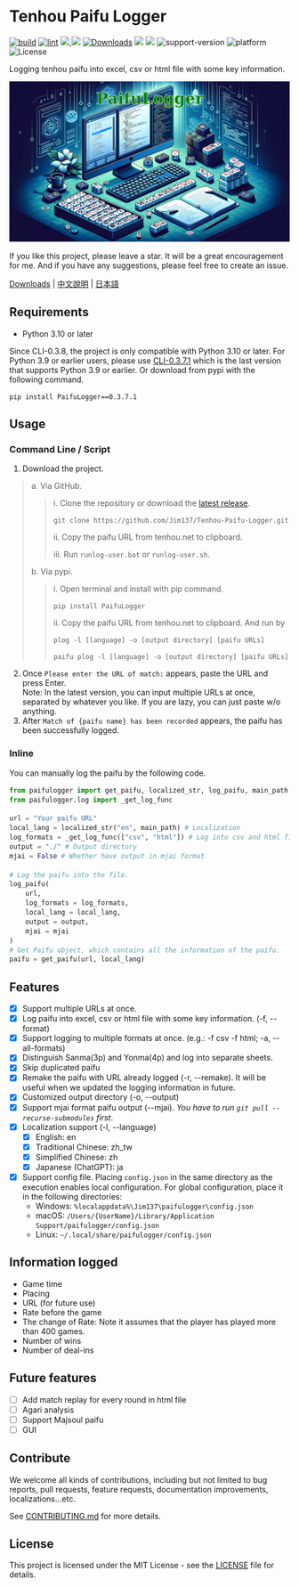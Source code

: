 # Tenhou Paifu Logger

[![build](https://github.com/Jim137/Tenhou-Paifu-Logger/actions/workflows/publish-to-test-pypi.yml/badge.svg)](https://github.com/Jim137/Tenhou-Paifu-Logger/actions/workflows/publish-to-test-pypi.yml)
[![lint](https://github.com/Jim137/Tenhou-Paifu-Logger/actions/workflows/test.yml/badge.svg)](https://github.com/Jim137/Tenhou-Paifu-Logger/actions/workflows/test.yml)
[<img src="https://img.shields.io/pypi/v/PaifuLogger?style=plastic"> <img src="https://img.shields.io/pypi/wheel/PaifuLogger?style=plastic">](https://pypi.org/project/PaifuLogger/)
[![Downloads](https://static.pepy.tech/badge/Paifulogger)](https://pepy.tech/project/Paifulogger)
[<img src="https://img.shields.io/github/stars/Jim137/Tenhou-Paifu-Logger?style=plastic">](https://github.com/Jim137/Tenhou-Paifu-Logger/)
[<img src="https://img.shields.io/github/downloads/Jim137/Tenhou-Paifu-Logger/total?style=plastic">](https://github.com/Jim137/Tenhou-Paifu-Logger/releases)
![support-version](https://img.shields.io/pypi/pyversions/PaifuLogger?style=plastic)
![platform](https://img.shields.io/badge/platform-Windows%20%7C%20macOS%20%7C%20Linux-lightgray?style=plastic)
![License](https://img.shields.io/github/license/Jim137/Tenhou-Paifu-Logger?style=plastic)

Logging tenhou paifu into excel, csv or html file with some key information.

![Generated by DALL·E](https://github.com/Jim137/Tenhou-Paifu-Logger/raw/master/READMEs/image/paifulogger.png)

If you like this project, please leave a star. It will be a great encouragement for me. And if you have any suggestions, please feel free to create an issue.

[Downloads](https://github.com/Jim137/Tenhou-Paifu-Logger/releases/latest) | [中文說明](https://github.com/Jim137/Tenhou-Paifu-Logger/blob/master/READMEs/README_zh.md) | [日本語](https://github.com/Jim137/Tenhou-Paifu-Logger/blob/master/READMEs/README_ja.md)

## Requirements

* Python 3.10 or later

Since CLI-0.3.8, the project is only compatible with Python 3.10 or later.
For Python 3.9 or earlier users, please use [CLI-0.3.7.1](https://github.com/Jim137/Tenhou-Paifu-Logger/tree/CLI-0.3.7.1) which is the last version that supports Python 3.9 or earlier.
Or download from pypi with the following command.

```
pip install PaifuLogger==0.3.7.1
```

## Usage

### Command Line / Script

1. Download the project.

> a. Via GitHub.
>
>> i. Clone the repository or download the [latest release](https://github.com/Jim137/Tenhou-Paifu-Logger/releases/latest).
>>
>> ```
>> git clone https://github.com/Jim137/Tenhou-Paifu-Logger.git
>> ```
>>
>> ii. Copy the paifu URL from tenhou.net to clipboard.
>>
>> iii. Run `runlog-user.bat` or `runlog-user.sh`.
>
> b. Via pypi.
>
>> i. Open terminal and install with pip command.
>>
>> ```
>> pip install PaifuLogger
>> ```
>>
>> ii. Copy the paifu URL from tenhou.net to clipboard. And run by
>>
>> ```shell
>> plog -l [language] -o [output directory] [paifu URLs]
>> ```
>> ```shell
>> paifu plog -l [language] -o [output directory] [paifu URLs]
>> ```

2. Once `Please enter the URL of match:` appears, paste the URL and press Enter.\
Note: In the latest version, you can input multiple URLs at once, separated by whatever you like. If you are lazy, you can just paste w/o anything.
3. After `Match of {paifu name} has been recorded` appears, the paifu has been successfully logged.

### Inline

You can manually log the paifu by the following code.

```python
from paifulogger import get_paifu, localized_str, log_paifu, main_path
from paifulogger.log import _get_log_func

url = "Your paifu URL"
local_lang = localized_str("en", main_path) # Localization
log_formats = _get_log_func(["csv", "html"]) # Log into csv and html file.
output = "./" # Output directory
mjai = False # Whether have output in mjai format

# Log the paifu into the file.
log_paifu(
    url,
    log_formats = log_formats,
    local_lang = local_lang,
    output = output,
    mjai = mjai
)
# Get Paifu object, which contains all the information of the paifu.
paifu = get_paifu(url, local_lang)
```

## Features
* [x] Support multiple URLs at once.
* [x] Log paifu into excel, csv or html file with some key information. (-f, --format)
* [x] Support logging to multiple formats at once. (e.g.: -f csv -f html; -a, --all-formats)
* [x] Distinguish Sanma(3p) and Yonma(4p) and log into separate sheets.
* [x] Skip duplicated paifu
* [x] Remake the paifu with URL already logged (-r, --remake). It will be useful when we updated the logging information in future.
* [x] Customized output directory (-o, --output)
* [x] Support mjai format paifu output (--mjai). *You have to run `git pull --recurse-submodules` first*.
* [x] Localization support (-l, --language)
  * [x] English: en
  * [x] Traditional Chinese: zh_tw
  * [x] Simplified Chinese: zh
  * [x] Japanese (ChatGPT): ja
* [x] Support config file. Placing `config.json` in the same directory as the execution enables local configuration. For global configuration, place it in the following directories:
  * Windows: `%localappdata%\Jim137\paifulogger\config.json`
  * macOS: `/Users/{UserName}/Library/Application Support/paifulogger/config.json`
  * Linux: `~/.local/share/paifulogger/config.json`

## Information logged

* Game time
* Placing
* URL (for future use)
* Rate before the game
* The change of Rate: Note it assumes that the player has played more than 400 games.
* Number of wins
* Number of deal-ins

## Future features

* [ ] Add match replay for every round in html file
* [ ] Agari analysis
* [ ] Support Majsoul paifu
* [ ] GUI

## Contribute
We welcome all kinds of contributions, including but not limited to bug reports, pull requests, feature requests, documentation improvements, localizations...etc.

See [CONTRIBUTING.md](https://github.com/Jim137/Tenhou-Paifu-Logger/blob/master/CONTRIBUTING.md) for more details.

## License

This project is licensed under the MIT License - see the [LICENSE](LICENSE) file for details.
